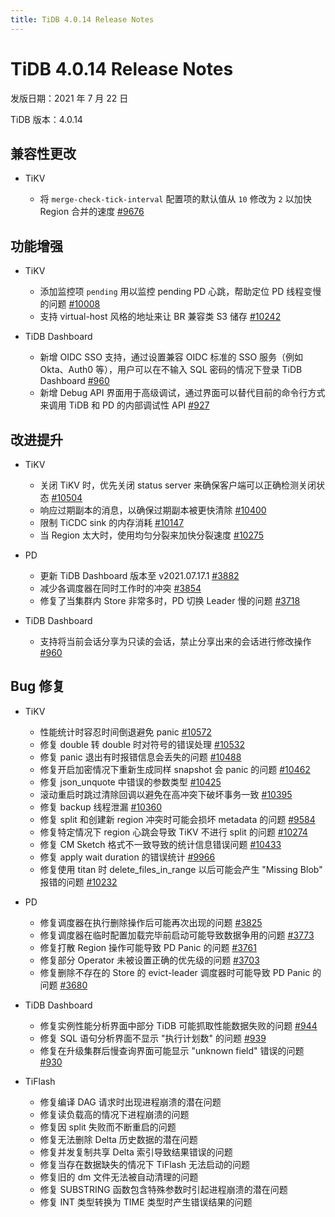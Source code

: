 ```yaml
---
title: TiDB 4.0.14 Release Notes
---
```


# TiDB 4.0.14 Release Notes

发版日期：2021 年 7 月 22 日

TiDB 版本：4.0.14

## 兼容性更改

+ TiKV

    - 将 `merge-check-tick-interval` 配置项的默认值从 `10` 修改为 `2` 以加快 Region 合并的速度 [#9676](https://github.com/tikv/tikv/pull/9676)

## 功能增强

+ TiKV

    - 添加监控项 `pending` 用以监控 pending PD 心跳，帮助定位 PD 线程变慢的问题 [#10008](https://github.com/tikv/tikv/pull/10008)
    - 支持 virtual-host 风格的地址来让 BR 兼容类 S3 储存 [#10242](https://github.com/tikv/tikv/pull/10242)

+ TiDB Dashboard

    - 新增 OIDC SSO 支持，通过设置兼容 OIDC 标准的 SSO 服务（例如 Okta、Auth0 等），用户可以在不输入 SQL 密码的情况下登录 TiDB Dashboard [#960](https://github.com/pingcap/tidb-dashboard/pull/960)
    - 新增 Debug API 界面用于高级调试，通过界面可以替代目前的命令行方式来调用 TiDB 和 PD 的内部调试性 API [#927](https://github.com/pingcap/tidb-dashboard/pull/927)

## 改进提升

+ TiKV

    - 关闭 TiKV 时，优先关闭 status server 来确保客户端可以正确检测关闭状态 [#10504](https://github.com/tikv/tikv/pull/10504)
    - 响应过期副本的消息，以确保过期副本被更快清除 [#10400](https://github.com/tikv/tikv/pull/10400)
    - 限制 TiCDC sink 的内存消耗 [#10147](https://github.com/tikv/tikv/pull/10147)
    - 当 Region 太大时，使用均匀分裂来加快分裂速度 [#10275](https://github.com/tikv/tikv/pull/10275)

+ PD

    - 更新 TiDB Dashboard 版本至 v2021.07.17.1 [#3882](https://github.com/pingcap/pd/pull/3882)
    - 减少各调度器在同时工作时的冲突 [#3854](https://github.com/tikv/pd/pull/3854)
    - 修复了当集群内 Store 非常多时，PD 切换 Leader 慢的问题 [#3718](https://github.com/pingcap/pd/pull/3718)

+ TiDB Dashboard

    - 支持将当前会话分享为只读的会话，禁止分享出来的会话进行修改操作 [#960](https://github.com/pingcap/tidb-dashboard/pull/960)

## Bug 修复

+ TiKV

    - 性能统计时容忍时间倒退避免 panic [#10572](https://github.com/tikv/tikv/pull/10572)
    - 修复 double 转 double 时对符号的错误处理 [#10532](https://github.com/tikv/tikv/pull/10532)
    - 修复 panic 退出有时报错信息会丢失的问题 [#10488](https://github.com/tikv/tikv/pull/10488)
    - 修复开启加密情况下重新生成同样 snapshot 会 panic 的问题 [#10462](https://github.com/tikv/tikv/pull/10462)
    - 修复 json_unquote 中错误的参数类型 [#10425](https://github.com/tikv/tikv/pull/10425)
    - 滚动重启时跳过清除回调以避免在高冲突下破坏事务一致 [#10395](https://github.com/tikv/tikv/pull/10395)
    - 修复 backup 线程泄漏 [#10360](https://github.com/tikv/tikv/pull/10360)
    - 修复 split 和创建新 region 冲突时可能会损坏 metadata 的问题 [#9584](https://github.com/tikv/tikv/pull/9584)
    - 修复特定情况下 region 心跳会导致 TiKV 不进行 split 的问题 [#10274](https://github.com/tikv/tikv/pull/10274)
    - 修复 CM Sketch 格式不一致导致的统计信息错误问题 [#10433](https://github.com/tikv/tikv/pull/10433)
    - 修复 apply wait duration 的错误统计 [#9966](https://github.com/tikv/tikv/pull/9966)
    - 修复使用 titan 时 delete_files_in_range 以后可能会产生 "Missing Blob" 报错的问题 [#10232](https://github.com/tikv/tikv/pull/10232)

+ PD

    - 修复调度器在执行删除操作后可能再次出现的问题 [#3825](https://github.com/pingcap/pd/pull/3825)
    - 修复调度器在临时配置加载完毕前启动可能导致数据争用的问题 [#3773](https://github.com/pingcap/pd/pull/3773)
    - 修复打散 Region 操作可能导致 PD Panic 的问题 [#3761](https://github.com/pingcap/pd/pull/3761)
    - 修复部分 Operator 未被设置正确的优先级的问题 [#3703](https://github.com/pingcap/pd/pull/3703)
    - 修复删除不存在的 Store 的  evict-leader 调度器时可能导致 PD Panic 的问题 [#3680](https://github.com/pingcap/pd/pull/3680)

+ TiDB Dashboard

    - 修复实例性能分析界面中部分 TiDB 可能抓取性能数据失败的问题 [#944](https://github.com/pingcap/tidb-dashboard/pull/944)
    - 修复 SQL 语句分析界面不显示 "执行计划数" 的问题 [#939](https://github.com/pingcap/tidb-dashboard/pull/939)
    - 修复在升级集群后慢查询界面可能显示 "unknown field" 错误的问题 [#930](https://github.com/pingcap/tidb-dashboard/pull/930)

+ TiFlash

    - 修复编译 DAG 请求时出现进程崩溃的潜在问题
    - 修复读负载高的情况下进程崩溃的问题
    - 修复因 split 失败而不断重启的问题
    - 修复无法删除 Delta 历史数据的潜在问题
    - 修复并发复制共享 Delta 索引导致结果错误的问题
    - 修复当存在数据缺失的情况下 TiFlash 无法启动的问题
    - 修复旧的 dm 文件无法被自动清理的问题
    - 修复 SUBSTRING 函数包含特殊参数时引起进程崩溃的潜在问题
    - 修复 INT 类型转换为 TIME 类型时产生错误结果的问题

